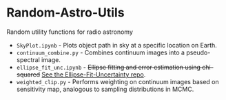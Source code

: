 # Random-Astro-Utils
Random utility functions for radio astronomy
* `SkyPlot.ipynb` - Plots object path in sky at a specific location on Earth.
* `continuum_combine.py` - Combines continuum images into a pseudo-spectral image.
* `ellipse_fit_unc.ipynb` - ~~Ellipse fitting and error estimation using chi-squared~~ [See the Ellipse-Fit-Uncertainty repo](https://github.com/affanadly/Ellipse-Fit-Uncertainty).
* `weighted_clip.py` - Performs weighting on continuum images based on sensitivity map, analogous to sampling distributions in MCMC.

